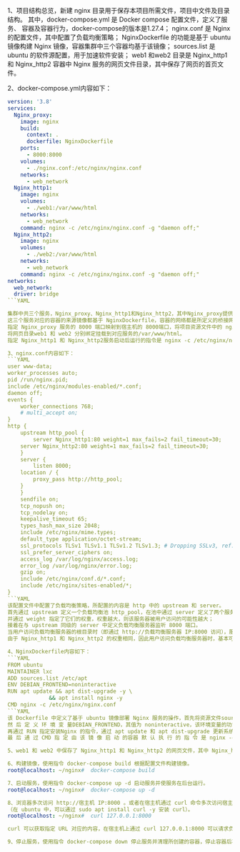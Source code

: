 
1、项目结构总览，新建 nginx 目录用于保存本项目所需文件，项目中文件及目录结构。
其中，docker-compose.yml 是 Docker compose 配置文件，定义了服务、
容器及容器行为，docker-compose的版本是1.27.4；
nginx.conf 是 Nginx 的配置文件，其中配置了负载均衡策略；
NginxDockerfile 的功能是基于 ubuntu 镜像构建 Nginx 镜像，容器集群中三个容器均基于该镜像；
sources.list 是 ubuntu 的软件源配置，用于加速软件安装；
web1 和web2 目录是 Nginx_http1 和 Nginx_http2 容器中 Nginx 服务的网页文件目录，其中保存了网页的首页文件。

2、docker-compose.yml内容如下：
```YAML
version: '3.8' 
services: 
  Nginx_proxy: 
    image: nginx 
    build: 
      context: . 
      dockerfile: NginxDockerfile 
    ports: 
      - 8000:8000 
    volumes: 
      - ./nginx.conf:/etc/nginx/nginx.conf 
    networks: 
      - web_network 
  Nginx_http1: 
    image: nginx 
    volumes: 
      - ./web1:/var/www/html 
    networks: 
      - web_network 
    command: nginx -c /etc/nginx/nginx.conf -g "daemon off;" 
  Nginx_http2: 
    image: nginx 
    volumes: 
      - ./web2:/var/www/html 
    networks: 
      - web_network 
    command: nginx -c /etc/nginx/nginx.conf -g "daemon off;" 
networks: 
  web_network: 
  driver: bridge
```YAML

集群中共三个服务，Nginx_proxy、Nginx_http1和Nginx_http2，其中Nginx_proxy提供负载均衡服务，Nginx_http1和Nginx_http2提供网页服务。
这三个服务对应的容器的来源镜像都基于 NginxDockerfile，容器的网络都是所定义的桥接网络 web_network。
指定 Nginx_proxy 服务的 8000 端口映射到宿主机的 8000端口，将项目资源文件中的 nginx.conf 绑定挂载到容器的/etc/nginx/nginx.conf。
将网页目录web1 和 web2 分别绑定挂载到对应服务的/var/www/html。
指定 Nginx_http1 和 Nginx_http2服务启动后运行的指令是 nginx -c /etc/nginx/nginx.conf -g "daemon off;"，该指令的功能是启动 Nginx 服务。

3、nginx.conf内容如下：
```YAML
user www-data; 
worker_processes auto; 
pid /run/nginx.pid; 
include /etc/nginx/modules-enabled/*.conf; 
daemon off;
events { 
    worker_connections 768; 
    # multi_accept on; 
}
http {
    upstream http_pool {
        server Nginx_http1:80 weight=1 max_fails=2 fail_timeout=30;
    server Nginx_http2:80 weight=1 max_fails=2 fail_timeout=30;
    }
    server {
        listen 8000;
    location / {
        proxy_pass http://http_pool;
    }
    }
    sendfile on; 
    tcp_nopush on; 
    tcp_nodelay on; 
    keepalive_timeout 65; 
    types_hash_max_size 2048; 
    include /etc/nginx/mime.types; 
    default_type application/octet-stream; 
    ssl_protocols TLSv1 TLSv1.1 TLSv1.2 TLSv1.3; # Dropping SSLv3, ref: POODLE 
    ssl_prefer_server_ciphers on; 
    access_log /var/log/nginx/access.log; 
    error_log /var/log/nginx/error.log; 
    gzip on; 
    include /etc/nginx/conf.d/*.conf; 
    include /etc/nginx/sites-enabled/*;
}
```YAML
该配置文件中配置了负载均衡策略，所配置的内容是 http 中的 upstream 和 server。
首先通过 upstream 定义一个负载均衡池 http_pool，在池中通过 server 定义了两个服务器，即Nginx_http1 和 Nginx_http2。
并通过 weight 指定了它们的权重，权重越大，则该服务器被用户访问的可能性越大；
接着在与 upstream 同级的 server 中定义负载均衡服务器监听 8000 端口。
当用户访问负载均衡服务器的根目录时（即通过 http://负载均衡服务器 IP:8000 访问），服务器从负载均衡池 http_pool 中选择主机。
由于 Nginx_http1 和 Nginx_http2 的权重相同，因此用户访问负载均衡服务器时，基本可视为交替访问 Nginx_http1 和 Nginx_http2。

4、NginxDockerfile内容如下：
```YAML
FROM ubuntu 
MAINTAINER lxc
ADD sources.list /etc/apt
ENV DEBIAN_FRONTEND=noninteractive
RUN apt update && apt dist-upgrade -y \
             && apt install nginx -y
CMD nginx -c /etc/nginx/nginx.conf 
```YAML
该 Dockerfile 中定义了基于 ubuntu 镜像部署 Nginx 服务的操作，首先将资源文件sources.list 通 过 ADD 添 加 到 待 构 建镜像的 /etc/apt 下 ； 
然 后 定 义 环 境 变 量DEBIAN_FRONTEND，其值为 noninteractive，该环境变量的功能是去掉 apt 的交互操作，如果不定义该环境变量，安装 Nginx 时可能需要用户输入时区配置；
再通过 RUN 指定安装Nginx 的指令，通过 apt update 和 apt dist-upgrade 更新系统，再通过 apt install nginx -y 安装Nginx ； 
最 后 通 过 CMD 指 定 由 该 镜 像 启 动 的容器 默 认 执 行 的 指 令 是 nginx -c /etc/nginx/nginx.conf，该指令的功能是启动 Nginx 服务。

5、web1 和 web2 中保存了 Nginx_http1 和 Nginx_http2 的网页文件，其中 Nginx_http1 的首页信息为This is Server 1，Nginx_http2 的首页信息为This is  Server 2。

6、构建镜像，使用指令 docker-compose build 根据配置文件构建镜像。
root@localhost: ~/nginx#  docker-compose build

7、启动服务，使用指令 docker-compose up -d 启动服务并使服务在后台运行。
root@localhost: ~/nginx#  docker-compose up -d

8、浏览器多次访问 http://宿主机 IP:8000 。或者在宿主机通过 curl 命令多次访问宿主机 IP:8000 访问负载均衡容器集群
（在 ubuntu 中，可以通过 sudo apt install curl -y 安装 curl）。
root@localhost: ~/nginx#  curl 127.0.0.1:8000

curl 可以获取指定 URL 对应的内容，在宿主机上通过 curl 127.0.0.1:8000 可以请求负载均衡集群所提供的 Nginx 服务，从输出结果上看，用户的请求被分发给了所设置的两个Nginx 容器中，当用户多次请求负载均衡服务器，用户请求被等概率地分配给两个 Nginx 容器。

9、停止服务，使用指令 docker-compose down 停止服务并清理所创建的容器，停止容器后再次请求，请求失败。


